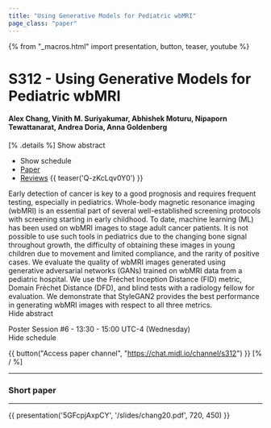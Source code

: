 ```yaml
---
title: "Using Generative Models for Pediatric wbMRI"
page_class: "paper"
---
```


{% from "_macros.html" import presentation, button, teaser, youtube %}

# S312 - Using Generative Models for Pediatric wbMRI

#### Alex Chang, Vinith M. Suriyakumar, Abhishek Moturu, Nipaporn Tewattanarat, Andrea Doria, Anna Goldenberg

[% .details %]
<a class="toggle_visibility" data-selector=".abstract" data-level="3">Show abstract</a>
- <a class="toggle_visibility" data-selector=".schedule" data-level="3">Show schedule</a>
- <a href="https://openreview.net/pdf?id=BXC_fpbLe">Paper</a>
- <a href="https://openreview.net/forum?id=BXC_fpbLe">Reviews</a>
{{ teaser('Q-zKcLqv0Y0') }}

<p>
    <span class="abstract">
        Early detection of cancer is key to a good prognosis and requires frequent testing, especially in pediatrics. Whole-body magnetic resonance imaging (wbMRI) is an essential part of several well-established screening protocols with screening starting in early childhood. To date, machine learning (ML) has been used on wbMRI images to stage adult cancer patients. It is not possible to use such tools in pediatrics due to the changing bone signal throughout growth, the difficulty of obtaining these images in young children due to movement and limited compliance, and the rarity of positive cases. We evaluate the quality of wbMRI images generated using generative adversarial networks (GANs) trained on wbMRI data from a pediatric hospital. We use the Fréchet Inception Distance (FID) metric, Domain Fréchet Distance (DFD), and blind tests with a radiology fellow for evaluation. We demonstrate that StyleGAN2 provides the best performance in generating wbMRI images with respect to all three metrics.
        <br>
        <span class="actions"><a class="toggle_visibility" data-level="2">Hide abstract</a></span>
    </span>
</p>

<p>
    <span class="schedule">
        Poster Session #6  - 13:30 - 15:00 UTC-4 (Wednesday)
        <br>
        <span class="actions"><a class="toggle_visibility" data-level="2">Hide schedule</a></span>
    </span>
</p>

{{ button("Access paper channel", "https://chat.midl.io/channel/s312") }}
[% / %]

---


### Short paper

---

{{ presentation('5GFcpjAxpCY', '/slides/chang20.pdf', 720, 450) }}